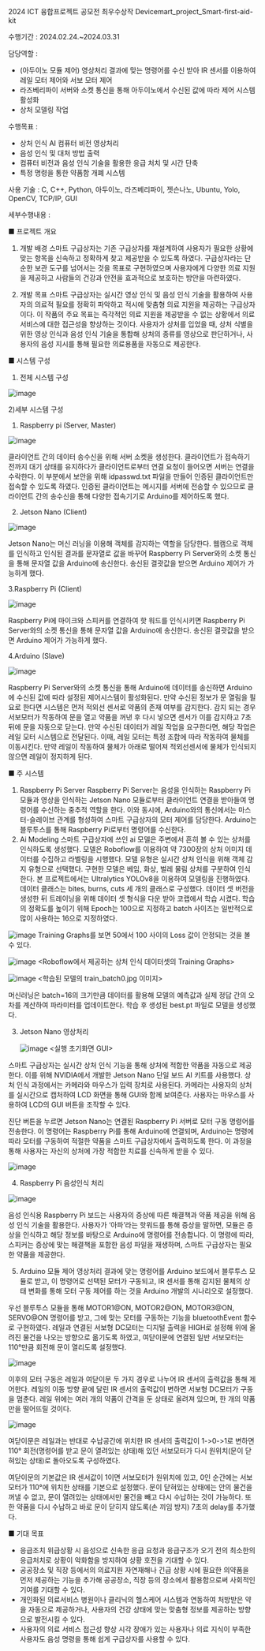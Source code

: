 2024 ICT 융합프로젝트 공모전 최우수상작
Devicemart_project_Smart-first-aid-kit

수행기간 : 2024.02.24.~2024.03.31

담당역할 : 
- (아두이노 모듈 제어) 영상처리 결과에 맞는 명령어를 수신 받아 IR 센서를 이용하여 레일 모터 제어와 서보 모터 제어
- 라즈베리파이 서버와 소켓 통신을 통해 아두이노에서 수신된 값에 따라 제어 시스템 활성화
- 상처 모델링 작업

수행목표 :
- 상처 인식 AI 컴퓨터 비전 영상처리
- 음성 인식 및 대처 방법 출력
- 컴퓨터 비전과 음성 인식 기술을 활용한 응급 처치 및 시간 단축
- 특정 명령을 통한 약품함 개폐 시스템

사용 기술 : C, C++, Python, 아두이노, 라즈베리파이, 젯슨나노, Ubuntu, Yolo, OpenCV, TCP/IP, GUI 

세부수행내용 :

■ 프로젝트 개요
1) 개발 배경
  스마트 구급상자는 기존 구급상자를 재설계하여 사용자가 필요한 상황에 맞는 항목을 신속하고 정확하게 찾고 제공받을 수 있도록 하였다. 구급상자라는 단순한 보관 도구를 넘어서는 것을 목표로 구현하였으며 사용자에게 다양한 의료 지원을 제공하고 사람들의 건강과 안전을 효과적으로 보호하는 방안을 마련하였다.

2) 개발 목표
 스마트 구급상자는 실시간 영상 인식 및 음성 인식 기술을 활용하여 사용자의 의료적 필요를 정확히 파악하고 적시에 맞춤형 의료 지원을 제공하는 구급상자이다. 이 작품의 주요 목표는 즉각적인 의료 지원을 제공받을 수 없는 상황에서 의료 서비스에 대한 접근성을 향상하는 것이다. 사용자가 상처를 입었을 때, 상처 식별을 위한 영상 인식과 음성 인식 기술을 통합해 상처의 종류를 영상으로 판단하거나, 사용자의 음성 지시를 통해 필요한 의료용품을 자동으로 제공한다.

■ 시스템 구성
 1) 전체 시스템 구성

![image](https://github.com/shinnahyewon/Devicemart_project_Smart-first-aid-kit/assets/161293023/03433d0b-b716-4c60-86d3-a88406efb447)

  2)세부 시스템 구성
 1. Raspberry pi (Server, Master)

![image](https://github.com/shinnahyewon/Devicemart_project_Smart-first-aid-kit/assets/161293023/ab672dbc-66f9-4170-8a40-d16203520094)

클라이언트 간의 데이터 송수신을 위해 서버 소켓을 생성한다. 클라이언트가 접속하기 전까지 대기 상태를 유지하다가 클라이언트로부터 연결 요청이 들어오면 서버는 연결을 수락한다. 이 부분에서 보안을 위해 idpasswd.txt 파일을 만들어 인증된 클라이언트만 접속할 수 있도록 하였다. 인증된 클라이언트는 메시지를 서버에 전송할 수 있으므로 클라이언트 간의 송수신을 통해 다양한 접속기기로 Arduino를 제어하도록 했다.

2. Jetson Nano (Client)

![image](https://github.com/shinnahyewon/Devicemart_project_Smart-first-aid-kit/assets/161293023/2bfa7c9e-a592-48a9-8f7a-64554801135e)

Jetson Nano는 머신 러닝을 이용해 객체를 감지하는 역할을 담당한다. 웹캠으로 객체를 인식하고 인식된 결과를 문자열로 값을 바꾸어 Raspberry Pi Server와의 소켓 통신을 통해 문자열 값을 Arduino에 송신한다. 송신된 결괏값을 받으면 Arduino 제어가 가능하게 했다.

3.Raspberry Pi (Client)

![image](https://github.com/shinnahyewon/Devicemart_project_Smart-first-aid-kit/assets/161293023/e422e80c-1254-4c46-a2fe-4f93997fa704)

Raspberry Pi에 마이크와 스피커를 연결하여 핫 워드를 인식시키면 Raspberry Pi Server와의 소켓 통신을 통해 문자열 값을 Arduino에 송신한다. 송신된 결괏값을 받으면 Arduino 제어가 가능하게 했다.

4.Arduino (Slave)

![image](https://github.com/shinnahyewon/Devicemart_project_Smart-first-aid-kit/assets/161293023/5fe85b8e-5755-4156-bdc4-e594b6c71eae)

Raspberry Pi Server와의 소켓 통신을 통해 Arduino에 데이터를 송신하면 Arduino에 수신된 값에 따라 설정된 제어시스템이 활성화된다. 만약 수신된 정보가 문 열림을 필요로 한다면 시스템은 먼저 적외선 센서로 약품의 존재 여부를 감지한다. 감지 되는 경우 서보모터가 작동하여 문을 열고 약품을 꺼낸 후 다시 넣으면 센서가 이를 감지하고 7초 뒤에 문을 자동으로 닫는다. 만약 수신된 데이터가 레일 작업을 요구한다면, 해당 작업은 레일 모터 시스템으로 전달된다. 이때, 레일 모터는 특정 조합에 따라 작동하여 물체를 이동시킨다. 만약 레일이 작동하여 물체가 아래로 떨어져 적외선센서에 물체가 인식되지 않으면 레일이 정지하게 된다.

■ 주 시스템
1) Raspberry Pi Server
 Raspberry Pi Server는 음성을 인식하는 Raspberry Pi 모듈과 영상을 인식하는 Jetson Nano 모듈로부터 클라이언트 연결을 받아들여 명령어를 수신하는 중추적 역할을 한다. 이와 동시에, Arduino와의 통신에서는 마스터-슬레이브 관계를 형성하여 스마트 구급상자의 모터 제어를 담당한다. Arduino는 블루투스를 통해 Raspberry Pi로부터 명령어를 수신한다.
2) Ai Modeling
 스마트 구급상자에 쓰인 ai 모델은 주변에서 흔히 볼 수 있는 상처를 인식하도록 생성했다. 모델은 Roboflow를 이용하여 약 7300장의 상처 이미지 데이터를 수집하고 라벨링을 시행했다. 모델 유형은 실시간 상처 인식을 위해 객체 감지 유형으로 선택했다. 구현한 모델은 베임, 화상, 벌레 물림 상처를 구분하여 인식한다. 본 프로젝트에서는 Ultralytics YOLOv8을 이용하여 모델링을 진행하였다. 데이터 클래스는 bites, burns, cuts 세 개의 클래스로 구성했다. 데이터 셋 버전을 생성한 뒤 트레이닝을 위해 데이터 셋 형식을 다운 받아 코랩에서 학습 시켰다. 학습의 정확도를 높이기 위해 Epoch는 100으로 지정하고 batch 사이즈는 일반적으로 많이 사용하는 16으로 지정하였다.

![image](https://github.com/shinnahyewon/Devicemart_project_Smart-first-aid-kit/assets/161293023/d59f2a46-0b7e-497b-9212-d753982eea40)
<Training Graphs>
Training Graphs를 보면 50에서 100 사이의 Loss 값이 안정되는 것을 볼 수 있다.

![image](https://github.com/shinnahyewon/Devicemart_project_Smart-first-aid-kit/assets/161293023/04a7f42f-0d54-4af1-999b-87b300ae31f0)
<Roboflow에서 제공하는 상처 인식 데이터셋의 Training Graphs>

![image](https://github.com/shinnahyewon/Devicemart_project_Smart-first-aid-kit/assets/161293023/09136449-abfa-4488-a1e9-e1f082039a86)
<학습된 모델의 train_batch0.jpg 이미지>

머신러닝은 batch=16의 크기만큼 데이터를 활용해 모델의 예측값과 실제 정답 간의 오차를 계산하여 파라미터를 업데이트한다. 학습 후 생성된 best.pt 파일로 모델을 생성했다.

3. Jetson Nano 영상처리

   ![image](https://github.com/shinnahyewon/Devicemart_project_Smart-first-aid-kit/assets/161293023/01c3c7e0-9931-47b9-9488-c904cb32d601)
<실행 초기화면 GUI>

 스마트 구급상자는 실시간 상처 인식 기능을 통해 상처에 적합한 약품을 자동으로 제공한다. 이를 위해 NVIDIA에서 개발한 Jetson Nano 단일 보드 AI 키트를 사용했다. 상처 인식 과정에서는 카메라와 마우스가 입력 장치로 사용된다. 카메라는 사용자의 상처를 실시간으로 캡처하여 LCD 화면을 통해 GUI와 함께 보여준다. 사용자는 마우스를 사용하여 LCD의 GUI 버튼을 조작할 수 있다.

  진단 버튼을 누르면 Jetson Nano는 연결된 Raspberry Pi 서버로 모터 구동 명령어를 전송한다. 이 명령어는 Raspberry Pi를 통해 Arduino에 연결되며, Arduino는 명령에 따라 모터를 구동하여 적절한 약품을 스마트 구급상자에서 출력하도록 한다. 이 과정을 통해 사용자는 자신의 상처에 가장 적합한 치료를 신속하게 받을 수 있다.

![image](https://github.com/shinnahyewon/Devicemart_project_Smart-first-aid-kit/assets/161293023/0463f625-0f2b-4753-a484-368561dbadeb)

4. Raspberry Pi 음성인식 처리

![image](https://github.com/shinnahyewon/Devicemart_project_Smart-first-aid-kit/assets/161293023/cb726322-0a23-4a3d-b386-3c7f22418f06)

음성 인식용 Raspberry Pi 보드는 사용자의 증상에 따른 해결책과 약품 제공을 위해 음성 인식 기술을 활용한다. 사용자가 ‘아파’라는 핫워드를 통해 증상을 말하면, 모듈은 증상을 인식하고 해당 정보를 바탕으로 Arduino에 명령어를 전송합니다. 이 명령에 따라, 스피커는 증상에 맞는 해결책을 포함한 음성 파일을 재생하며, 스마트 구급상자는 필요한 약품을 제공한다.

5. Arduino 모듈 제어
  영상처리 결과에 맞는 명령어를 Arduino 보드에서 블루투스 모듈로 받고, 이 명령어로 선택된 모터가 구동되고, IR 센서를 통해 감지된 물체의 상태 변화를 통해 모터 구동 제어를 하는 것을 Arduino 개발의 시나리오로 설정했다. 

  우선 블루투스 모듈을 통해 MOTOR1@ON, MOTOR2@ON, MOTOR3@ON, SERVO@ON 명령어를 받고, 그에 맞는 모터를 구동하는 기능을 bluetoothEvent 함수로 구현하였다. 레일과 연결된 서보형 DC모터는 디지털 출력을 HIGH로 설정해 위에 올려진 물건을 나오는 방향으로 옮기도록 하였고, 여닫이문에 연결된 일반 서보모터는 110°만큼 회전해 문이 열리도록 설정했다.

![image](https://github.com/shinnahyewon/Devicemart_project_Smart-first-aid-kit/assets/161293023/723b157b-1029-4b47-9fce-2da67d1078fa)

이후의 모터 구동은 레일과 여닫이문 두 가지 경우로 나누어 IR 센서의 출력값을 통해 제어한다. 레일의 이동 방향 끝에 달린 IR 센서의 출력값이 변하면 서보형 DC모터가 구동을 멈춘다. 레일 위에는 여러 개의 약품이 간격을 둔 상태로 올려져 있으며, 한 개의 약품만을 떨어뜨릴 것이다.

![image](https://github.com/shinnahyewon/Devicemart_project_Smart-first-aid-kit/assets/161293023/6b5e092d-ec54-4510-af25-5da9ff1337d7)

여닫이문은 레일과는 반대로 수납공간에 위치한 IR 센서의 출력값이 1->0->1로 변하면 110° 회전(명령어를 받고 문이 열려있는 상태)해 있던 서보모터가 다시 원위치(문이 닫혀있는 상태)로 돌아오도록 구성하였다. 

  여닫이문의 기본값은 IR 센서값이 1이면 서보모터가 원위치에 있고, 0인 순간에는 서보모터가 110°에 위치한 상태를 기본으로 설정했다. 문이 닫혀있는 상태에는 안의 물건을 꺼낼 수 없고, 문이 열려있는 상태에서만 물건을 빼고 다시 수납하는 것이 가능하다. 또한 약품을 다시 수납하고 바로 문이 닫히지 않도록(손 끼임 방지) 7초의 delay를 추가했다.

■ 기대 목표
- 응급조치
  위급상황 시 음성으로 신속한 응급 요청과 응급구조가 오기 전의 최소한의 응급처치로 상황이 악화함을 방지하여 상황 호전을 기대할 수 있다.
- 공공장소 및 직장 등에서의 의료지원
  자연재해나 긴급 상황 시에 필요한 의약품을 먼저 제공하는 기능을 추가해 공공장소, 직장 등의 장소에서 활용함으로써 사회적인 기여를 기대할 수 있다.
- 개인화된 의료서비스
  병원이나 클리닉의 헬스케어 시스템과 연동하여 처방받은 약을 자동으로 제공하거나, 사용자의 건강 상태에 맞는 맞춤형 정보를 제공하는 방향으로 발전시킬 수 있다.
- 사용자의 의료 서비스 접근성 향상
  시각 장애가 있는 사용자나 의료 지식이 부족한 사용자도 음성 명령을 통해 쉽게 구급상자를 사용할 수 있다.



